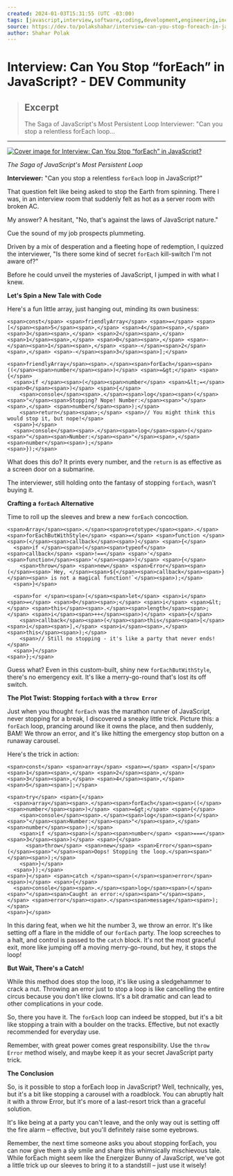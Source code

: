 ```yaml
---
created: 2024-01-03T15:31:55 (UTC -03:00)
tags: [javascript,interview,software,coding,development,engineering,inclusive,community]
source: https://dev.to/polakshahar/interview-can-you-stop-foreach-in-javascript-57h0
author: Shahar Polak
---
```


# Interview: Can You Stop “forEach” in JavaScript? - DEV Community

> ## Excerpt
> The Saga of JavaScript's Most Persistent Loop  Interviewer: "Can you stop a relentless forEach loop...

---
[![Cover image for Interview: Can You Stop “forEach” in JavaScript?](https://res.cloudinary.com/practicaldev/image/fetch/s--OKmp7IGB--/c_imagga_scale,f_auto,fl_progressive,h_420,q_auto,w_1000/https://dev-to-uploads.s3.amazonaws.com/uploads/articles/tsk1q929l6y131mrh5o0.png)](https://res.cloudinary.com/practicaldev/image/fetch/s--OKmp7IGB--/c_imagga_scale,f_auto,fl_progressive,h_420,q_auto,w_1000/https://dev-to-uploads.s3.amazonaws.com/uploads/articles/tsk1q929l6y131mrh5o0.png)

_The Saga of JavaScript's Most Persistent Loop_

**Interviewer:** "Can you stop a relentless `forEach` loop in JavaScript?"

That question felt like being asked to stop the Earth from spinning. There I was, in an interview room that suddenly felt as hot as a server room with broken AC.

My answer? A hesitant, "No, that's against the laws of JavaScript nature."

Cue the sound of my job prospects plummeting.

Driven by a mix of desperation and a fleeting hope of redemption, I quizzed the interviewer, "Is there some kind of secret `forEach` kill-switch I'm not aware of?"

Before he could unveil the mysteries of JavaScript, I jumped in with what I knew.

**Let's Spin a New Tale with Code**

Here's a fun little array, just hanging out, minding its own business:  

```
<span>const</span> <span>friendlyArray</span> <span>=</span> <span>[</span><span>5</span><span>,</span> <span>4</span><span>,</span> <span>3</span><span>,</span> <span>2</span><span>,</span> <span>1</span><span>,</span> <span>0</span><span>,</span> <span>-</span><span>1</span><span>,</span> <span>-</span><span>2</span><span>,</span> <span>-</span><span>3</span><span>];</span>

<span>friendlyArray</span><span>.</span><span>forEach</span><span>((</span><span>number</span><span>)</span> <span>=&gt;</span> <span>{</span>
  <span>if </span><span>(</span><span>number</span> <span>&lt;=</span> <span>0</span><span>)</span> <span>{</span>
    <span>console</span><span>.</span><span>log</span><span>(</span><span>"</span><span>Stopping? Nope! Number:</span><span>"</span><span>,</span> <span>number</span><span>);</span>
    <span>return</span><span>;</span> <span>// You might think this would stop it, but nope!</span>
  <span>}</span>
  <span>console</span><span>.</span><span>log</span><span>(</span><span>"</span><span>Number:</span><span>"</span><span>,</span> <span>number</span><span>);</span>
<span>});</span>
```

What does this do? It prints every number, and the `return` is as effective as a screen door on a submarine.

The interviewer, still holding onto the fantasy of stopping `forEach`, wasn't buying it.

**Crafting a `forEach` Alternative**

Time to roll up the sleeves and brew a new `forEach` concoction.  

```
<span>Array</span><span>.</span><span>prototype</span><span>.</span><span>forEachButWithStyle</span> <span>=</span> <span>function </span><span>(</span><span>callback</span><span>)</span> <span>{</span>
  <span>if </span><span>(</span><span>typeof</span> <span>callback</span> <span>!==</span> <span>'</span><span>function</span><span>'</span><span>)</span> <span>{</span>
    <span>throw</span> <span>new</span> <span>Error</span><span>(</span><span>`Hey, </span><span>${</span><span>callback</span><span>}</span><span> is not a magical function!`</span><span>);</span>
  <span>}</span>

  <span>for </span><span>(</span><span>let</span> <span>i</span> <span>=</span> <span>0</span><span>;</span> <span>i</span> <span>&lt;</span> <span>this</span><span>.</span><span>length</span><span>;</span> <span>i</span><span>++</span><span>)</span> <span>{</span>
    <span>callback</span><span>(</span><span>this</span><span>[</span><span>i</span><span>],</span> <span>i</span><span>,</span> <span>this</span><span>);</span>
    <span>// Still no stopping - it's like a party that never ends!</span>
  <span>}</span>
<span>};</span>
```

Guess what? Even in this custom-built, shiny new `forEachButWithStyle`, there's no emergency exit. It's like a merry-go-round that's lost its off switch.

**The Plot Twist: Stopping `forEach` with a `throw Error`**

Just when you thought `forEach` was the marathon runner of JavaScript, never stopping for a break, I discovered a sneaky little trick. Picture this: a `forEach` loop, prancing around like it owns the place, and then suddenly, BAM! We throw an error, and it's like hitting the emergency stop button on a runaway carousel.

Here's the trick in action:  

```
<span>const</span> <span>array</span> <span>=</span> <span>[</span><span>1</span><span>,</span> <span>2</span><span>,</span> <span>3</span><span>,</span> <span>4</span><span>,</span> <span>5</span><span>];</span>

<span>try</span> <span>{</span>
  <span>array</span><span>.</span><span>forEach</span><span>((</span><span>number</span><span>)</span> <span>=&gt;</span> <span>{</span>
    <span>console</span><span>.</span><span>log</span><span>(</span><span>"</span><span>Number:</span><span>"</span><span>,</span> <span>number</span><span>);</span>
    <span>if </span><span>(</span><span>number</span> <span>===</span> <span>3</span><span>)</span> <span>{</span>
      <span>throw</span> <span>new</span> <span>Error</span><span>(</span><span>"</span><span>Oops! Stopping the loop.</span><span>"</span><span>);</span>
    <span>}</span>
  <span>});</span>
<span>}</span> <span>catch </span><span>(</span><span>error</span><span>)</span> <span>{</span>
  <span>console</span><span>.</span><span>log</span><span>(</span><span>"</span><span>Caught an error:</span><span>"</span><span>,</span> <span>error</span><span>.</span><span>message</span><span>);</span>
<span>}</span>
```

In this daring feat, when we hit the number 3, we throw an error. It's like setting off a flare in the middle of our `forEach` party. The loop screeches to a halt, and control is passed to the `catch` block. It's not the most graceful exit, more like jumping off a moving merry-go-round, but hey, it stops the loop!

**But Wait, There's a Catch!**

While this method does stop the loop, it's like using a sledgehammer to crack a nut. Throwing an error just to stop a loop is like cancelling the entire circus because you don't like clowns. It's a bit dramatic and can lead to other complications in your code.

So, there you have it. The `forEach` loop can indeed be stopped, but it's a bit like stopping a train with a boulder on the tracks. Effective, but not exactly recommended for everyday use.

Remember, with great power comes great responsibility. Use the `throw Error` method wisely, and maybe keep it as your secret JavaScript party trick.

**The Conclusion**

So, is it possible to stop a forEach loop in JavaScript? Well, technically, yes, but it's a bit like stopping a carousel with a roadblock. You can abruptly halt it with a throw Error, but it's more of a last-resort trick than a graceful solution.

It's like being at a party you can't leave, and the only way out is setting off the fire alarm – effective, but you'll definitely raise some eyebrows.

Remember, the next time someone asks you about stopping forEach, you can now give them a sly smile and share this whimsically mischievous tale. While forEach might seem like the Energizer Bunny of JavaScript, we've got a little trick up our sleeves to bring it to a standstill – just use it wisely!
